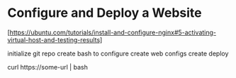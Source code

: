# Configure and Deploy a Website

[https://ubuntu.com/tutorials/install-and-configure-nginx#5-activating-virtual-host-and-testing-results]

initialize git repo
create bash to configure
create web configs
create deploy 

curl https://some-url | bash 
